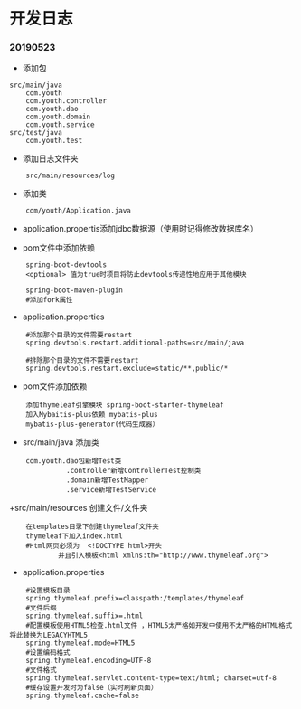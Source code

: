 # 开发日志

### 20190523
+ 添加包 

```text
src/main/java
	com.youth
	com.youth.controller
	com.youth.dao
	com.youth.domain
	com.youth.service
src/test/java
	com.youth.test
```

+ 添加日志文件夹

```text
	src/main/resources/log
```

+ 添加类

```text
	com/youth/Application.java
```

+ application.propertis添加jdbc数据源（使用时记得修改数据库名）

+ pom文件中添加依赖

```text
	spring-boot-devtools
	<optional> 值为true时项目将防止devtools传递性地应用于其他模块

	spring-boot-maven-plugin
	#添加fork属性
```

+ application.properties

```text
	#添加那个目录的文件需要restart
	spring.devtools.restart.additional-paths=src/main/java

	#排除那个目录的文件不需要restart
	spring.devtools.restart.exclude=static/**,public/*
```
+ pom文件添加依赖

```text
	添加thymeleaf引擎模块 spring-boot-starter-thymeleaf
	加入Mybaitis-plus依赖 mybatis-plus
	mybatis-plus-generator(代码生成器）
```

+ src/main/java 添加类

```text
	com.youth.dao包新增Test类
			  .controller新增ControllerTest控制类
			  .domain新增TestMapper
			  .service新增TestService
```

+src/main/resources 创建文件/文件夹

```text
	在templates目录下创建thymeleaf文件夹
	thymeleaf下加入index.html
	#Html网页必须为	<!DOCTYPE html>开头
			并且引入模板<html xmlns:th="http://www.thymeleaf.org">

```

+ application.properties

```text
	#设置模板目录
	spring.thymeleaf.prefix=classpath:/templates/thymeleaf 
	#文件后缀
	spring.thymeleaf.suffix=.html
	#配置模板使用HTML5检查.html文件 ，HTML5太严格如开发中使用不太严格的HTML格式 将此替换为LEGACYHTML5
	spring.thymeleaf.mode=HTML5
	#设置编码格式
	spring.thymeleaf.encoding=UTF-8
	#文件格式
	spring.thymeleaf.servlet.content-type=text/html; charset=utf-8
	#缓存设置开发时为false（实时刷新页面）
	spring.thymeleaf.cache=false
```
